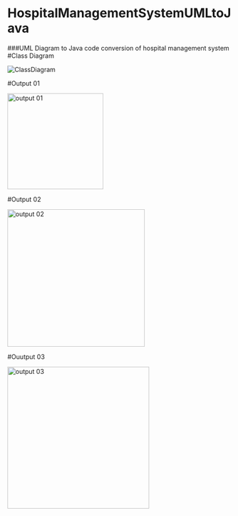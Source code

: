 # HospitalManagementSystemUMLtoJava
###UML Diagram to Java code conversion of hospital management system
#Class Diagram

![ClassDiagram](https://user-images.githubusercontent.com/84289705/197342270-2c0f7173-8d37-4c40-9196-61b71f077021.png)

#Output 01

<img width="215" alt="output 01" src="https://user-images.githubusercontent.com/84289705/197342331-9e77cb04-935c-45dd-8025-1f109a2527bf.PNG">

#Output 02

<img width="308" alt="output 02" src="https://user-images.githubusercontent.com/84289705/197342330-3c9cc8e4-79d0-4791-a1df-bf5c7faaef12.PNG">

#Ouutput 03

<img width="318" alt="output 03" src="https://user-images.githubusercontent.com/84289705/197342327-2d9eba59-976b-42bc-a2c4-295dc9b93e6d.PNG">
